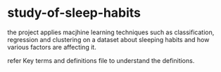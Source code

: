 # study-of-sleep-habits
the project applies macjhine learning techniques such as classification, regression and clustering on a dataset about sleeping habits and how various factors are affecting it. 


refer Key terms and definitions file to understand the definitions.
